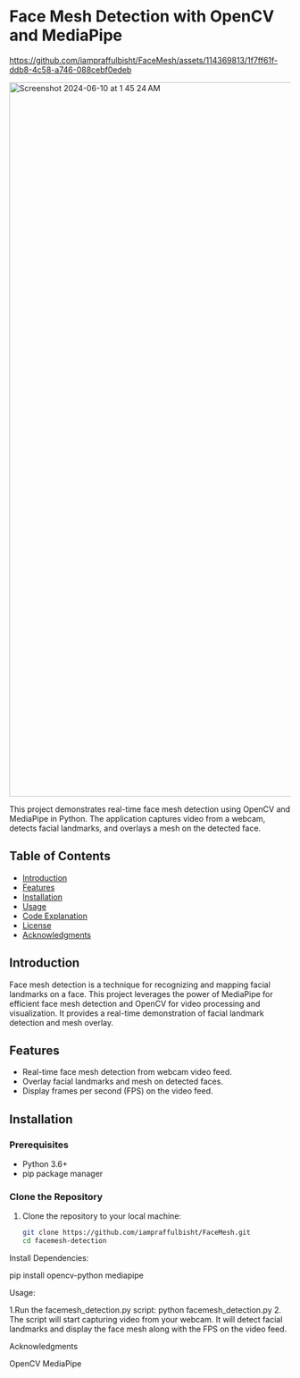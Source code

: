 # **Face Mesh Detection with OpenCV and MediaPipe**





https://github.com/iampraffulbisht/FaceMesh/assets/114369813/1f7ff61f-ddb8-4c58-a746-088cebf0edeb





<img width="1278" alt="Screenshot 2024-06-10 at 1 45 24 AM" src="https://github.com/iampraffulbisht/FaceMesh/assets/114369813/9b5a899c-f717-4ab6-9877-f071a5571a43">



This project demonstrates real-time face mesh detection using OpenCV and MediaPipe in Python. The application captures video from a webcam, detects facial landmarks, and overlays a mesh on the detected face.

## Table of Contents

- [Introduction](#introduction)
- [Features](#features)
- [Installation](#installation)
- [Usage](#usage)
- [Code Explanation](#code-explanation)
- [License](#license)
- [Acknowledgments](#acknowledgments)

## Introduction

Face mesh detection is a technique for recognizing and mapping facial landmarks on a face. This project leverages the power of MediaPipe for efficient face mesh detection and OpenCV for video processing and visualization. It provides a real-time demonstration of facial landmark detection and mesh overlay.

## Features

- Real-time face mesh detection from webcam video feed.
- Overlay facial landmarks and mesh on detected faces.
- Display frames per second (FPS) on the video feed.

## Installation

### Prerequisites

- Python 3.6+
- pip package manager

### Clone the Repository

1. Clone the repository to your local machine:
   ```bash
   git clone https://github.com/iampraffulbisht/FaceMesh.git
   cd facemesh-detection

   
Install Dependencies:

pip install opencv-python mediapipe

Usage:

1.Run the facemesh_detection.py script:
python facemesh_detection.py
2. The script will start capturing video from your webcam. It will detect facial landmarks and display the face mesh along with the FPS on the video feed.

Acknowledgments

OpenCV
MediaPipe

